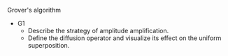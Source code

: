 Grover's algorithm
* G1
  * Describe the strategy of amplitude amplification.
  * Define the diffusion operator and visualize its effect on the uniform superposition.